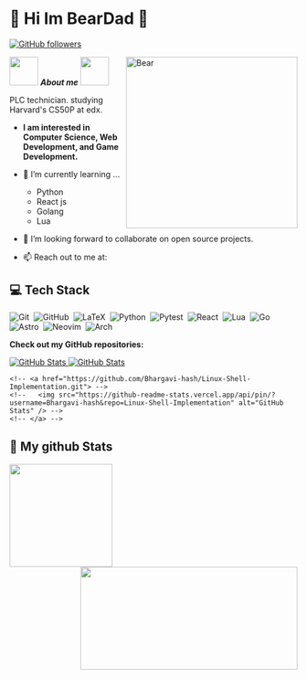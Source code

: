 # 🐻 Hi Im BearDad 🐻

[![GitHub followers](https://img.shields.io/github/followers/BearDad.svg?style=social&label=Follow)](https://github.com/BearDad?tab=followers)<br/>

<img align="right" width=300px alt="Bear" src="https://media4.giphy.com/media/v1.Y2lkPTc5MGI3NjExcm81Y2twend4bzE3MDg3ZGFiOGd5OW0zdWV1cjBmZW43cm1kODR3dyZlcD12MV9pbnRlcm5hbF9naWZfYnlfaWQmY3Q9Zw/l0K4puBUN4w6G4ksE/giphy.webp" />

<img src="https://media0.giphy.com/media/v1.Y2lkPTc5MGI3NjExeWdjc3dsanY1MWNsOXYxN21jeXE0amt4cjluanI1OWoyYnlubDM0cSZlcD12MV9pbnRlcm5hbF9naWZfYnlfaWQmY3Q9cw/1wLXYOh3trpXIHXka5/giphy.webp" width="50px">&nbsp;**_About me_** <img src="https://media2.giphy.com/media/v1.Y2lkPTc5MGI3NjExbTk2MzMwZmp2MnR1bGx5bGhncGp3Y2x2YWFqbml3NHowazlnY3k0YyZlcD12MV9pbnRlcm5hbF9naWZfYnlfaWQmY3Q9cw/GuAyo258Gj8m7UXYLg/giphy.webp" width="50px" >

PLC technician. studying Harvard's CS50P at edx.

- **I am interested in Computer Science, Web Development, and Game Development.**

* 🌱 I’m currently learning ...

  - Python
  - React js
  - Golang
  - Lua

* 👯 I’m looking forward to collaborate on open source projects.
* 📫 Reach out to me at: <a href=""></a>

## 💻 Tech Stack

![Git](https://img.shields.io/badge/git-%23F05033.svg?style=for-the-badge&logo=git&logoColor=white)&nbsp;
![GitHub](https://img.shields.io/badge/github-%23121011.svg?style=for-the-badge&logo=github&logoColor=white)&nbsp;
![LaTeX](https://img.shields.io/badge/latex-%23008080.svg?style=for-the-badge&logo=latex&logoColor=white)&nbsp;
![Python](https://img.shields.io/badge/python-3670A0?style=for-the-badge&logo=python&logoColor=ffdd54)&nbsp;
![Pytest](https://img.shields.io/badge/pytest-%23ffffff.svg?style=for-the-badge&logo=pytest&logoColor=2f9fe3)&nbsp;
![React](https://img.shields.io/badge/React-66a0e2?style=for-the-badge&logo=react&logoColor=white)&nbsp;
![Lua](https://img.shields.io/badge/lua-%232C2D72.svg?style=for-the-badge&logo=lua&logoColor=white)&nbsp;
![Go](https://img.shields.io/badge/go-%2300ADD8.svg?style=for-the-badge&logo=go&logoColor=white)&nbsp;
![Astro](https://img.shields.io/badge/astro-%232C2052.svg?style=for-the-badge&logo=astro&logoColor=white)&nbsp;
![Neovim](https://img.shields.io/badge/NeoVim-%2357A143.svg?&style=for-the-badge&logo=neovim&logoColor=white)&nbsp;
![Arch](https://img.shields.io/badge/Arch%20Linux-1793D1?logo=arch-linux&logoColor=fff&style=for-the-badge)&nbsp;

**Check out my GitHub repositories:**

<div>
  <p>
    <a href="https://github.com/BearDad/.dotfiles">
      <img src="https://github-readme-stats.vercel.app/api/pin/?username=BearDad&repo=.dotfiles&theme=algolia" alt="GitHub Stats" />
    </a>
    <a href="https://github.com/BearDad/cs50">
      <img src="https://github-readme-stats.vercel.app/api/pin/?username=BearDad&repo=cs50&theme=algolia" alt="GitHub Stats" />
    </a>
      
    <!-- <a href="https://github.com/Bhargavi-hash/Linux-Shell-Implementation.git"> -->
    <!--   <img src="https://github-readme-stats.vercel.app/api/pin/?username=Bhargavi-hash&repo=Linux-Shell-Implementation" alt="GitHub Stats" /> -->
    <!-- </a> -->
  </p>
</div>

<h2>👀 My github Stats</h2>

<div>
  <p align="left">
    <a>
    <img height="180em" src="https://github-readme-stats.vercel.app/api?username=BearDad&theme=algolia&show_icons=true&hide_border=false&count_private=false" />
    <img align="right" height="180em" width="380em" src="https://github-readme-stats-eight-theta.vercel.app/api/top-langs/?username=BearDad&layout=compact&langs_count=8&theme=algolia"/>
    </a>
  </p>
</div>
